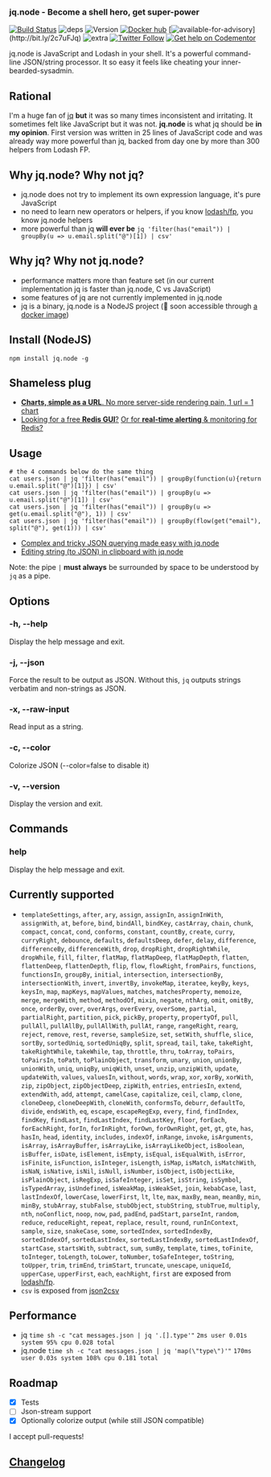 ### jq.node - Become a shell hero, get super-power

[![Build Status](https://img.shields.io/circleci/project/FGRibreau/jq.node.svg)](https://circleci.com/gh/FGRibreau/jq.node/) ![deps](https://img.shields.io/david/fgribreau/jq.node.svg?style=flat) ![Version](https://img.shields.io/npm/v/jq.node.svg?style=flat) [![Docker hub](https://img.shields.io/docker/pulls/fgribreau/jq.node.svg)](https://hub.docker.com/r/fgribreau/jq.node/) [![available-for-advisory](https://img.shields.io/badge/available%20for%20consulting%20advisory-yes-ff69b4.svg?)](http://bit.ly/2c7uFJq) ![extra](https://img.shields.io/badge/actively%20maintained-yes-ff69b4.svg) [![Twitter Follow](https://img.shields.io/twitter/follow/fgribreau.svg?style=flat)](https://twitter.com/FGRibreau) [![Get help on Codementor](https://cdn.codementor.io/badges/get_help_github.svg)](https://www.codementor.io/fgribreau?utm_source=github&utm_medium=button&utm_term=fgribreau&utm_campaign=github) 

jq.node is JavaScript and Lodash in your shell. It's a powerful command-line JSON/string processor. It so easy it feels like cheating your inner-bearded-sysadmin.

## Rational

I'm a huge fan of [jq](https://github.com/stedolan/jq) **but** it was so many times inconsistent and irritating. It sometimes felt like JavaScript but it was not.
**jq.node** is what jq should be **in my opinion**. First version was written in 25 lines of JavaScript code and was already way more powerful than jq, backed from day one by more than 300 helpers from Lodash FP.

## Why jq.node? Why not jq?

- jq.node does not try to implement its own expression language, it's pure JavaScript
- no need to learn new operators or helpers, if you know [lodash/fp](https://github.com/lodash/lodash/wiki/FP-Guide), you know jq.node helpers
- more powerful than jq **will ever be** `jq 'filter(has("email")) | groupBy(u => u.email.split("@")[1]) | csv'`

## Why jq? Why not jq.node?

- performance matters more than feature set (in our current implementation jq is faster than jq.node, C vs JavaScript)
- some features of jq are not currently implemented in jq.node
- jq is a binary, jq.node is a NodeJS project (🌟 soon accessible through [a docker image](https://hub.docker.com/r/fgribreau/jq.node/))

## Install (NodeJS)

```
npm install jq.node -g
```

## Shameless plug

- [**Charts, simple as a URL**. No more server-side rendering pain, 1 url = 1 chart](https://image-charts.com)
- [Looking for a free **Redis GUI**?](http://redsmin.com) [Or for **real-time alerting** & monitoring for Redis?](http://redsmin.com)

## Usage

```shell
# the 4 commands below do the same thing
cat users.json | jq 'filter(has("email")) | groupBy(function(u){return u.email.split("@")[1]}) | csv'
cat users.json | jq 'filter(has("email")) | groupBy(u => u.email.split("@")[1]) | csv'
cat users.json | jq 'filter(has("email")) | groupBy(u => get(u.email.split("@"), 1)) | csv'
cat users.json | jq 'filter(has("email")) | groupBy(flow(get("email"), split("@"), get(1))) | csv'
```

- [Complex and tricky JSON querying made easy with jq.node](https://asciinema.org/a/91627)
- [Editing string (to JSON) in clipboard with jq.node](https://asciinema.org/a/91472)

Note: the pipe ` | ` **must always** be surrounded by space to be understood by `jq` as a pipe.


## Options

### -h, --help

Display the help message and exit.

### -j, --json

Force the result to be output as JSON. Without this, `jq` outputs strings verbatim and non-strings as JSON.

### -x, --raw-input

Read input as a string.

### -c, --color

Colorize JSON (--color=false to disable it)

### -v, --version

Display the version and exit.

## Commands

### help

Display the help message and exit.

## Currently supported

- `templateSettings`, `after`, `ary`, `assign`, `assignIn`, `assignInWith`, `assignWith`, `at`, `before`, `bind`, `bindAll`, `bindKey`, `castArray`, `chain`, `chunk`, `compact`, `concat`, `cond`, `conforms`, `constant`, `countBy`, `create`, `curry`, `curryRight`, `debounce`, `defaults`, `defaultsDeep`, `defer`, `delay`, `difference`, `differenceBy`, `differenceWith`, `drop`, `dropRight`, `dropRightWhile`, `dropWhile`, `fill`, `filter`, `flatMap`, `flatMapDeep`, `flatMapDepth`, `flatten`, `flattenDeep`, `flattenDepth`, `flip`, `flow`, `flowRight`, `fromPairs`, `functions`, `functionsIn`, `groupBy`, `initial`, `intersection`, `intersectionBy`, `intersectionWith`, `invert`, `invertBy`, `invokeMap`, `iteratee`, `keyBy`, `keys`, `keysIn`, `map`, `mapKeys`, `mapValues`, `matches`, `matchesProperty`, `memoize`, `merge`, `mergeWith`, `method`, `methodOf`, `mixin`, `negate`, `nthArg`, `omit`, `omitBy`, `once`, `orderBy`, `over`, `overArgs`, `overEvery`, `overSome`, `partial`, `partialRight`, `partition`, `pick`, `pickBy`, `property`, `propertyOf`, `pull`, `pullAll`, `pullAllBy`, `pullAllWith`, `pullAt`, `range`, `rangeRight`, `rearg`, `reject`, `remove`, `rest`, `reverse`, `sampleSize`, `set`, `setWith`, `shuffle`, `slice`, `sortBy`, `sortedUniq`, `sortedUniqBy`, `split`, `spread`, `tail`, `take`, `takeRight`, `takeRightWhile`, `takeWhile`, `tap`, `throttle`, `thru`, `toArray`, `toPairs`, `toPairsIn`, `toPath`, `toPlainObject`, `transform`, `unary`, `union`, `unionBy`, `unionWith`, `uniq`, `uniqBy`, `uniqWith`, `unset`, `unzip`, `unzipWith`, `update`, `updateWith`, `values`, `valuesIn`, `without`, `words`, `wrap`, `xor`, `xorBy`, `xorWith`, `zip`, `zipObject`, `zipObjectDeep`, `zipWith`, `entries`, `entriesIn`, `extend`, `extendWith`, `add`, `attempt`, `camelCase`, `capitalize`, `ceil`, `clamp`, `clone`, `cloneDeep`, `cloneDeepWith`, `cloneWith`, `conformsTo`, `deburr`, `defaultTo`, `divide`, `endsWith`, `eq`, `escape`, `escapeRegExp`, `every`, `find`, `findIndex`, `findKey`, `findLast`, `findLastIndex`, `findLastKey`, `floor`, `forEach`, `forEachRight`, `forIn`, `forInRight`, `forOwn`, `forOwnRight`, `get`, `gt`, `gte`, `has`, `hasIn`, `head`, `identity`, `includes`, `indexOf`, `inRange`, `invoke`, `isArguments`, `isArray`, `isArrayBuffer`, `isArrayLike`, `isArrayLikeObject`, `isBoolean`, `isBuffer`, `isDate`, `isElement`, `isEmpty`, `isEqual`, `isEqualWith`, `isError`, `isFinite`, `isFunction`, `isInteger`, `isLength`, `isMap`, `isMatch`, `isMatchWith`, `isNaN`, `isNative`, `isNil`, `isNull`, `isNumber`, `isObject`, `isObjectLike`, `isPlainObject`, `isRegExp`, `isSafeInteger`, `isSet`, `isString`, `isSymbol`, `isTypedArray`, `isUndefined`, `isWeakMap`, `isWeakSet`, `join`, `kebabCase`, `last`, `lastIndexOf`, `lowerCase`, `lowerFirst`, `lt`, `lte`, `max`, `maxBy`, `mean`, `meanBy`, `min`, `minBy`, `stubArray`, `stubFalse`, `stubObject`, `stubString`, `stubTrue`, `multiply`, `nth`, `noConflict`, `noop`, `now`, `pad`, `padEnd`, `padStart`, `parseInt`, `random`, `reduce`, `reduceRight`, `repeat`, `replace`, `result`, `round`, `runInContext`, `sample`, `size`, `snakeCase`, `some`, `sortedIndex`, `sortedIndexBy`, `sortedIndexOf`, `sortedLastIndex`, `sortedLastIndexBy`, `sortedLastIndexOf`, `startCase`, `startsWith`, `subtract`, `sum`, `sumBy`, `template`, `times`, `toFinite`, `toInteger`, `toLength`, `toLower`, `toNumber`, `toSafeInteger`, `toString`, `toUpper`, `trim`, `trimEnd`, `trimStart`, `truncate`, `unescape`, `uniqueId`, `upperCase`, `upperFirst`, `each`, `eachRight`, `first` are exposed from [lodash/fp](https://github.com/lodash/lodash/wiki/FP-Guide).
- `csv` is exposed from [json2csv](https://github.com/zemirco/json2csv)


## Performance

- jq      `time sh -c "cat messages.json | jq '.[].type'"`              `2ms user 0.01s system 95% cpu 0.028 total`
- jq.node `time sh -c "cat messages.json | jq 'map(\"type\")'"`         `170ms user 0.03s system 108% cpu 0.181 total`

## Roadmap

- [x] Tests
- [ ] Json-stream support
- [x] Optionally colorize output (while still JSON compatible)

I accept pull-requests!


## [Changelog](/CHANGELOG.md)
